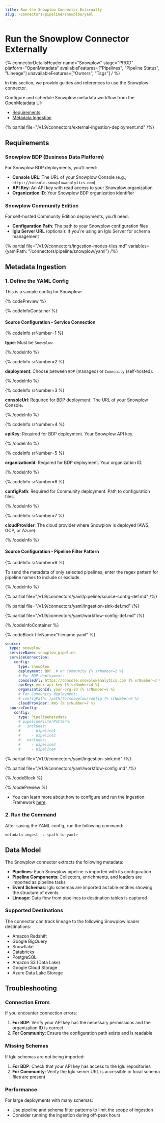```yaml
---
title: Run the Snowplow Connector Externally
slug: /connectors/pipeline/snowplow/yaml
---
```


# Run the Snowplow Connector Externally

{% connectorDetailsHeader
name="Snowplow"
stage="PROD"
platform="OpenMetadata"
availableFeatures=["Pipelines", "Pipeline Status", "Lineage"]
unavailableFeatures=["Owners", "Tags"]
/ %}

In this section, we provide guides and references to use the Snowplow connector.

Configure and schedule Snowplow metadata workflow from the OpenMetadata UI:

- [Requirements](#requirements)
- [Metadata Ingestion](#metadata-ingestion)

{% partial file="/v1.9/connectors/external-ingestion-deployment.md" /%}

## Requirements

### Snowplow BDP (Business Data Platform)

For Snowplow BDP deployments, you'll need:
- **Console URL**: The URL of your Snowplow Console (e.g., `https://console.snowplowanalytics.com`)
- **API Key**: An API key with read access to your Snowplow organization
- **Organization ID**: Your Snowplow BDP organization identifier

### Snowplow Community Edition

For self-hosted Community Edition deployments, you'll need:
- **Configuration Path**: The path to your Snowplow configuration files
- **Iglu Server URL** (optional): If you're using an Iglu Server for schema management

{% partial file="/v1.9/connectors/ingestion-modes-tiles.md" variables={yamlPath: "/connectors/pipeline/snowplow/yaml"} /%}

## Metadata Ingestion

### 1. Define the YAML Config

This is a sample config for Snowplow:

{% codePreview %}

{% codeInfoContainer %}

#### Source Configuration - Service Connection

{% codeInfo srNumber=1 %}

**type**: Must be `Snowplow`.

{% /codeInfo %}

{% codeInfo srNumber=2 %}

**deployment**: Choose between `BDP` (managed) or `Community` (self-hosted).

{% /codeInfo %}

{% codeInfo srNumber=3 %}

**consoleUrl**: Required for BDP deployment. The URL of your Snowplow Console.

{% /codeInfo %}

{% codeInfo srNumber=4 %}

**apiKey**: Required for BDP deployment. Your Snowplow API key.

{% /codeInfo %}

{% codeInfo srNumber=5 %}

**organizationId**: Required for BDP deployment. Your organization ID.

{% /codeInfo %}

{% codeInfo srNumber=6 %}

**configPath**: Required for Community deployment. Path to configuration files.

{% /codeInfo %}

{% codeInfo srNumber=7 %}

**cloudProvider**: The cloud provider where Snowplow is deployed (AWS, GCP, or Azure).

{% /codeInfo %}

#### Source Configuration - Pipeline Filter Pattern

{% codeInfo srNumber=8 %}

To send the metadata of only selected pipelines, enter the regex pattern for pipeline names to include or exclude.

{% /codeInfo %}

{% partial file="/v1.9/connectors/yaml/pipeline/source-config-def.md" /%}

{% partial file="/v1.9/connectors/yaml/ingestion-sink-def.md" /%}

{% partial file="/v1.9/connectors/yaml/workflow-config-def.md" /%}

{% /codeInfoContainer %}

{% codeBlock fileName="filename.yaml" %}

```yaml {% isCodeBlock=true %}
source:
  type: snowplow
  serviceName: snowplow_pipeline
  serviceConnection:
    config:
      type: Snowplow
      deployment: BDP  # or Community {% srNumber=2 %}
      # For BDP deployment:
      consoleUrl: https://console.snowplowanalytics.com {% srNumber=3 %}
      apiKey: your-api-key {% srNumber=4 %}
      organizationId: your-org-id {% srNumber=5 %}
      # For Community deployment:
      # configPath: /path/to/snowplow/config {% srNumber=6 %}
      cloudProvider: AWS {% srNumber=7 %}
  sourceConfig:
    config:
      type: PipelineMetadata
      # pipelineFilterPattern:
      #   includes:
      #     - pipeline1
      #     - pipeline2
      #   excludes:
      #     - pipeline3
      #     - pipeline4
```

{% partial file="/v1.9/connectors/yaml/ingestion-sink.md" /%}

{% partial file="/v1.9/connectors/yaml/workflow-config.md" /%}

{% /codeBlock %}

{% /codePreview %}

- You can learn more about how to configure and run the Ingestion Framework [here](/connectors/ingestion-framework/run).

### 2. Run the Command

After saving the YAML config, run the following command:

```bash
metadata ingest -c <path-to-yaml>
```

## Data Model

The Snowplow connector extracts the following metadata:

- **Pipelines**: Each Snowplow pipeline is imported with its configuration
- **Pipeline Components**: Collectors, enrichments, and loaders are imported as pipeline tasks
- **Event Schemas**: Iglu schemas are imported as table entities showing the structure of events
- **Lineage**: Data flow from pipelines to destination tables is captured

### Supported Destinations

The connector can track lineage to the following Snowplow loader destinations:
- Amazon Redshift
- Google BigQuery
- Snowflake
- Databricks
- PostgreSQL
- Amazon S3 (Data Lake)
- Google Cloud Storage
- Azure Data Lake Storage

## Troubleshooting

### Connection Errors

If you encounter connection errors:

1. **For BDP**: Verify your API key has the necessary permissions and the organization ID is correct
2. **For Community**: Ensure the configuration path exists and is readable

### Missing Schemas

If Iglu schemas are not being imported:

1. **For BDP**: Check that your API key has access to the Iglu repositories
2. **For Community**: Verify the Iglu server URL is accessible or local schema files are present

### Performance

For large deployments with many schemas:
- Use pipeline and schema filter patterns to limit the scope of ingestion
- Consider running the ingestion during off-peak hours